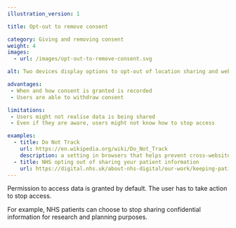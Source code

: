 ```yaml
---
illustration_version: 1

title: Opt-out to remove consent

category: Giving and removing consent
weight: 4
images:
  - url: /images/opt-out-to-remove-consent.svg

alt: Two devices display options to opt-out of location sharing and web browser tracking.

advantages:
 - When and how consent is granted is recorded
 - Users are able to withdraw consent

limitations:
 - Users might not realise data is being shared
 - Even if they are aware, users might not know how to stop access

examples:
  - title: Do Not Track
    url: https://en.wikipedia.org/wiki/Do_Not_Track
    description: a setting in browsers that helps prevent cross-website tracking. Some browsers have Do Not Track turned on by default.
  - title: NHS opting out of sharing your patient information
    url: https://digital.nhs.uk/about-nhs-digital/our-work/keeping-patient-data-safe/how-we-look-after-your-health-and-care-information/your-information-choices/opting-out-of-sharing-your-confidential-patient-information
---
```


Permission to access data is granted by default. The user has to take action to stop access.

For example, NHS patients can choose to stop sharing confidential information for research and planning purposes.
